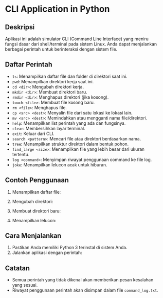 # CLI Application in Python

## Deskripsi
Aplikasi ini adalah simulator CLI (Command Line Interface) yang meniru fungsi dasar dari shell/terminal pada sistem Linux. Anda dapat menjalankan berbagai perintah untuk berinteraksi dengan sistem file.

## Daftar Perintah
- `ls`: Menampilkan daftar file dan folder di direktori saat ini.
- `pwd`: Menampilkan direktori kerja saat ini.
- `cd <dir>`: Mengubah direktori kerja.
- `mkdir <dir>`: Membuat direktori baru.
- `rmdir <dir>`: Menghapus direktori (jika kosong).
- `touch <file>`: Membuat file kosong baru.
- `rm <file>`: Menghapus file.
- `cp <src> <dest>`: Menyalin file dari satu lokasi ke lokasi lain.
- `mv <src> <dest>`: Memindahkan atau mengganti nama file/direktori.
- `help`: Menampilkan list perintah yang ada dan fungsinya.
- `clear`: Membersihkan layar terminal.
- `exit`: Keluar dari CLI.
- `search <pattern>`: Mencari file atau direktori berdasarkan nama.
- `tree`: Menampilkan struktur direktori dalam bentuk pohon.
- `find_large <size>`: Menampilkan file yang lebih besar dari ukuran tertentu.
- `log <command>`: Menyimpan riwayat penggunaan command ke file log.
- `joke`: Menampilkan lelucon acak untuk hiburan.

## Contoh Penggunaan
1. Menampilkan daftar file:

2. Mengubah direktori:

3. Membuat direktori baru:


4. Menampilkan lelucon:





## Cara Menjalankan
1. Pastikan Anda memiliki Python 3 terinstal di sistem Anda.
2. Jalankan aplikasi dengan perintah:



## Catatan
- Semua perintah yang tidak dikenal akan memberikan pesan kesalahan yang sesuai.
- Riwayat penggunaan perintah akan disimpan dalam file `command_log.txt`.
